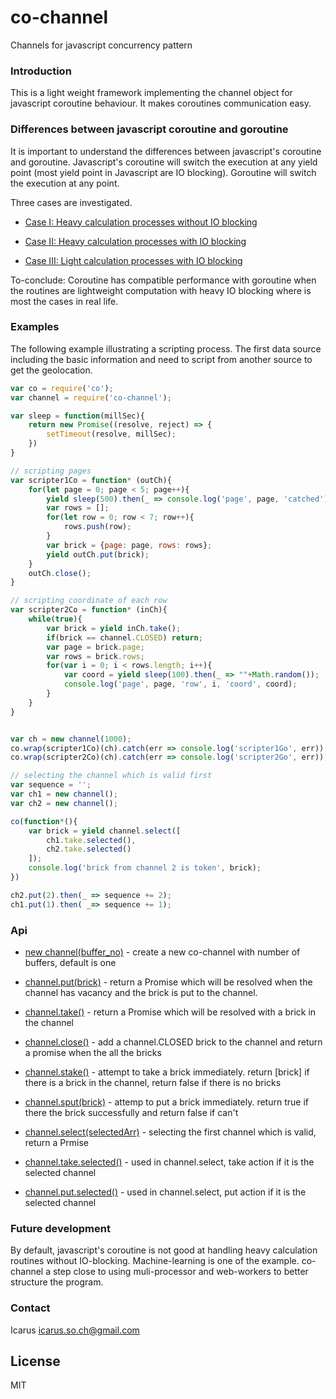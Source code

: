 # co-channel
Channels for javascript concurrency pattern

### Introduction
This is a light weight framework implementing the channel object for javascript coroutine behaviour. It makes coroutines communication easy.

### Differences between javascript coroutine and goroutine
It is important to understand the differences between javascript's coroutine and goroutine. Javascript's coroutine will switch the execution at any yield point (most yield point in Javascript are IO blocking). Goroutine will switch the execution at any point.

Three cases are investigated.
- [Case I: Heavy calculation processes without IO blocking] 
- [Case II: Heavy calculation processes with IO blocking] 
- [Case III: Light calculation processes with IO blocking] 

   [Case I: Heavy calculation processes without IO blocking]: <https://raw.githubusercontent.com/IcarusSO/co-channel/master/doc/Case%20I-%20Heavy%20calculation%20processes%20without%20IO%20blocking%20.png>
   [Case II: Heavy calculation processes with IO blocking]: <https://raw.githubusercontent.com/IcarusSO/co-channel/master/doc/Case%20II-%20Heavy%20calculation%20processes%20with%20IO%20blocking%20.png>
   [Case III: Light calculation processes with IO blocking]: <https://raw.githubusercontent.com/IcarusSO/co-channel/master/doc/Case%20III-%20Light%20calculation%20processes%20with%20IO%20blocking%20.png>

To-conclude: Coroutine has compatible performance with goroutine when the routines are lightweight computation with heavy IO blocking where is most the cases in real life.

### Examples
The following example illustrating a scripting process. The first data source including the basic information and need to script from another source to get the geolocation.
```javascript
var co = require('co');
var channel = require('co-channel');
```
```javascript
var sleep = function(millSec){
	return new Promise((resolve, reject) => {
		setTimeout(resolve, millSec);
	})
}
```
```javascript
// scripting pages
var scripter1Co = function* (outCh){
	for(let page = 0; page < 5; page++){
		yield sleep(500).then(_ => console.log('page', page, 'catched'));
		var rows = [];
		for(let row = 0; row < 7; row++){
			rows.push(row);
		}
		var brick = {page: page, rows: rows};
		yield outCh.put(brick);
	}
	outCh.close();
}

// scripting coordinate of each row
var scripter2Co = function* (inCh){
	while(true){
		var brick = yield inCh.take();
		if(brick == channel.CLOSED) return;
		var page = brick.page;
		var rows = brick.rows;
		for(var i = 0; i < rows.length; i++){
			var coord = yield sleep(100).then(_ => ""+Math.random());
			console.log('page', page, 'row', i, 'coord', coord);
		}
	}
}


var ch = new channel(1000);
co.wrap(scripter1Co)(ch).catch(err => console.log('scripter1Go', err));
co.wrap(scripter2Co)(ch).catch(err => console.log('scripter2Go', err));
```


```javascript
// selecting the channel which is valid first 
var sequence = '';
var ch1 = new channel();
var ch2 = new channel();

co(function*(){
	var brick = yield channel.select([
		ch1.take.selected(),
		ch2.take.selected()
	]);
	console.log('brick from channel 2 is token', brick);
})

ch2.put(2).then(_ => sequence += 2);
ch1.put(1).then( _=> sequence += 1);
```


### Api
* [new channel(buffer_no)] - create a new co-channel with number of buffers, default is one
* [channel.put(brick)] - return a Promise which will be resolved when the channel has vacancy and the brick is put to the channel.
* [channel.take()] - return a Promise which will be resolved with a brick in the channel
* [channel.close()] - add a channel.CLOSED brick to the channel and return a promise when the all the bricks 
* [channel.stake()] - attempt to take a brick immediately. return [brick] if there is a brick in the channel, return false if there is no bricks
* [channel.sput(brick)] - attemp to put a brick immediately. return true if there the brick successfully and return false if can't
* [channel.select(selectedArr)] - selecting the first channel which is valid, return a Prmise
* [channel.take.selected()] - used in channel.select, take action if it is the selected channel
* [channel.put.selected()] - used in channel.select, put action if it is the selected channel

   [new channel(buffer_no)]: <>
   [channel.put(brick)]: <>
   [channel.take()]: <>
   [channel.close()]: <>
   [channel.stake()]: <>
   [channel.sput(brick)]: <>
   [channel.select(selectedArr)]: <>
   [channel.take.selected()]: <>
   [channel.put.selected()]: <>
   


### Future development
By default, javascript's coroutine is not good at handling heavy calculation routines without IO-blocking. Machine-learning is one of the example. co-channel a step close to using muli-processor and web-workers to better structure the program.

### Contact
Icarus icarus.so.ch@gmail.com

## License
MIT

